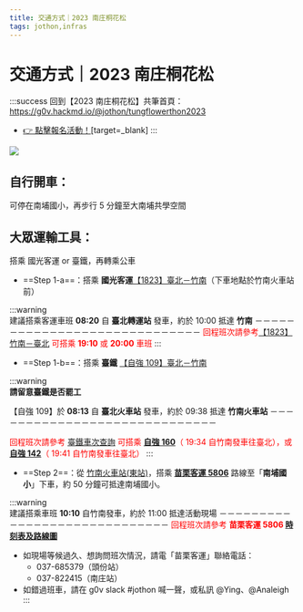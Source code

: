 ```yaml
---
title: 交通方式｜2023 南庄桐花松
tags: jothon,infras
---
```


# 交通方式｜2023 南庄桐花松

:::success
回到【2023 南庄桐花松】共筆首頁：https://g0v.hackmd.io/@jothon/tungflowerthon2023
- [👉 點擊報名活動！](https://g0v-jothon.kktix.cc/events/tungflowerthon2023)[target=_blank]
:::

![](https://s3-ap-northeast-1.amazonaws.com/g0v-hackmd-images/uploads/upload_7fbe71d1afe2b9c85347cea8bff8b0a7.png)

## **自行開車**：
可停在南埔國小，再步行 5 分鐘至大南埔共學空間

## **大眾運輸工具**：
搭乘 國光客運 or 臺鐵，再轉乘公車

- ==Step 1-a==：搭乘 **國光客運**[【1823】臺北－竹南](https://www.taiwanbus.tw/eBUSPage/Query/QueryResult.aspx?rno=18230)（下車地點於竹南火車站前）
      
:::warning      
建議搭乘客運車班 **08:20** 自 **臺北轉運站** 發車，約於 10:00 抵達 **竹南**
－－－－－－－－－－－－－－－－－－－－－－－－－－－－－
<font color="#f00"> 回程班次請參考[【1823】竹南－臺北](https://www.taiwanbus.tw/eBUSPage/Query/QueryResult.aspx?rno=18230) 可搭乘 **19:10** 或 **20:00** 車班</font>
:::
        
- ==Step 1-b==：搭乘 **臺鐵** [【自強 109】臺北－竹南](https://tip.railway.gov.tw/tra-tip-web/tip/tip001/tip112/querybytrainno?rideDate=2023/04/29&trainNo=109)
      
:::warning      
**請留意臺鐵是否罷工**
        
【自強 109】於 **08:13** 自 **臺北火車站** 發車，約於 09:38 抵達 **竹南火車站**
－－－－－－－－－－－－－－－－－－－－－－－－－－－－－

<font color="#f00">回程班次請參考 [臺鐵車次查詢](https://tip.railway.gov.tw/tra-tip-web/tip/tip001/tip112/gobytime) 可搭乘 **[自強 160](https://tip.railway.gov.tw/tra-tip-web/tip/tip001/tip112/querybytrainno?rideDate=2023/04/30&trainNo=160)**（ 19:34 自竹南發車往臺北），或 **[自強 142](https://tip.railway.gov.tw/tra-tip-web/tip/tip001/tip112/querybytrainno?rideDate=2023/04/30&trainNo=142)**（ 19:41 自竹南發車往臺北）</font>
:::

- ==Step 2==：從 [竹南火車站(東站)](https://www.google.com.tw/maps/dir/%E8%8B%97%E6%A0%97%E7%B8%A3%E7%AB%B9%E5%8D%97%E9%8E%AE%E7%AB%B9%E5%8D%97%E7%AB%99%5B%E5%9C%8B%E5%85%89%5D/350%E8%8B%97%E6%A0%97%E7%B8%A3%E7%AB%B9%E5%8D%97%E9%8E%AE%E7%AB%B9%E5%8D%97%E7%81%AB%E8%BB%8A%E7%AB%99(%E6%9D%B1%E7%AB%99)/@24.6863454,120.8800814,18z/data=!4m14!4m13!1m5!1m1!1s0x3469b33b6d5a6439:0x6b8e559964682d0d!2m2!1d120.880043!2d24.686576!1m5!1m1!1s0x3469b33ae508ce45:0xa691e874923f0830!2m2!1d120.8824002!2d24.6860016!3e2)，搭乘 **[苗栗客運 5806](https://www.mlbus.com.tw/uploadfiles/d/1597193652_27470.jpg)** 路線至「**南埔國小**」下車，約 50 分鐘可抵達南埔國小。
        
:::warning      
建議搭乘車班 **10:10** 自竹南發車，約於 11:00 抵達活動現場
－－－－－－－－－－－－－－－－－－－－－－－－－－－－－
<font color="#f00">回程班次請參考 **苗栗客運 5806 [時刻表及路線圖](https://www.mlbus.com.tw/uploadfiles/d/1597193652_27470.jpg)** </font>
<br/>
* 如現場等候過久、想詢問班次情況，請電「苗栗客運」聯絡電話：
  * 037-685379（頭份站）
  * 037-822415（南庄站）
* 如錯過班車，請在 g0v slack #jothon 喊一聲，或私訊 @Ying、@Analeigh
:::